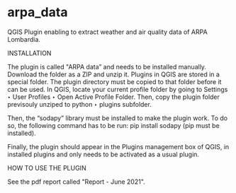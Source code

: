 # arpa_data
QGIS Plugin enabling to extract weather and air quality data of ARPA Lombardia.


INSTALLATION 

The plugin is called "ARPA data” and needs to be installed manually. Download the folder as a ZIP and unzip it. Plugins in QGIS are stored in a special folder. The plugin directory must be copied to that folder before it can be used. In QGIS, locate your current profile folder by going to Settings ‣ User Profiles ‣ Open Active Profile Folder. Then, copy the plugin folder previsouly unziped to python ‣ plugins subfolder. 

Then, the “sodapy” library must be installed to make the plugin work. To do so, the following command has to be run:  pip install sodapy (pip must be installed).  

Finally, the plugin should appear in the Plugins management box of QGIS, in installed plugins and only needs to be activated as a usual plugin. 


HOW TO USE THE PLUGIN

See the pdf report called "Report - June 2021".
